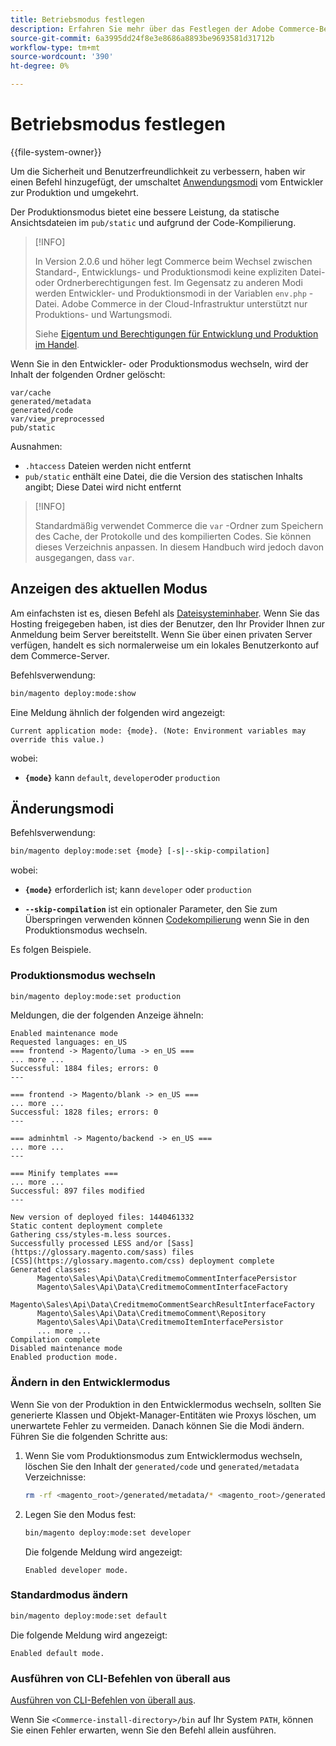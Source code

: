 ```yaml
---
title: Betriebsmodus festlegen
description: Erfahren Sie mehr über das Festlegen der Adobe Commerce-Betriebsmodi.
source-git-commit: 6a3995dd24f8e3e8686a8893be9693581d31712b
workflow-type: tm+mt
source-wordcount: '390'
ht-degree: 0%

---
```



# Betriebsmodus festlegen

{{file-system-owner}}

Um die Sicherheit und Benutzerfreundlichkeit zu verbessern, haben wir einen Befehl hinzugefügt, der umschaltet [Anwendungsmodi](../bootstrap/application-modes.md) vom Entwickler zur Produktion und umgekehrt.

Der Produktionsmodus bietet eine bessere Leistung, da statische Ansichtsdateien im `pub/static` und aufgrund der Code-Kompilierung.

>[!INFO]
>
>In Version 2.0.6 und höher legt Commerce beim Wechsel zwischen Standard-, Entwicklungs- und Produktionsmodi keine expliziten Datei- oder Ordnerberechtigungen fest. Im Gegensatz zu anderen Modi werden Entwickler- und Produktionsmodi in der Variablen `env.php` -Datei. Adobe Commerce in der Cloud-Infrastruktur unterstützt nur Produktions- und Wartungsmodi.
>
>Siehe [Eigentum und Berechtigungen für Entwicklung und Produktion im Handel](../deployment/file-system-permissions.md).

Wenn Sie in den Entwickler- oder Produktionsmodus wechseln, wird der Inhalt der folgenden Ordner gelöscht:

```terminal
var/cache
generated/metadata
generated/code
var/view_preprocessed
pub/static
```

Ausnahmen:

- `.htaccess` Dateien werden nicht entfernt
- `pub/static` enthält eine Datei, die die Version des statischen Inhalts angibt; Diese Datei wird nicht entfernt

>[!INFO]
>
>Standardmäßig verwendet Commerce die `var` -Ordner zum Speichern des Cache, der Protokolle und des kompilierten Codes. Sie können dieses Verzeichnis anpassen. In diesem Handbuch wird jedoch davon ausgegangen, dass `var`.

## Anzeigen des aktuellen Modus

Am einfachsten ist es, diesen Befehl als [Dateisysteminhaber](https://devdocs.magento.com/guides/v2.4/install-gde/prereq/file-sys-perms-over.html). Wenn Sie das Hosting freigegeben haben, ist dies der Benutzer, den Ihr Provider Ihnen zur Anmeldung beim Server bereitstellt. Wenn Sie über einen privaten Server verfügen, handelt es sich normalerweise um ein lokales Benutzerkonto auf dem Commerce-Server.

Befehlsverwendung:

```bash
bin/magento deploy:mode:show
```

Eine Meldung ähnlich der folgenden wird angezeigt:

```terminal
Current application mode: {mode}. (Note: Environment variables may override this value.)
```

wobei:

- **`{mode}`** kann `default`, `developer`oder `production`

## Änderungsmodi

Befehlsverwendung:

```bash
bin/magento deploy:mode:set {mode} [-s|--skip-compilation]
```

wobei:

- **`{mode}`** erforderlich ist; kann `developer` oder `production`

- **`--skip-compilation`** ist ein optionaler Parameter, den Sie zum Überspringen verwenden können [Codekompilierung](../cli/code-compiler.md) wenn Sie in den Produktionsmodus wechseln.

Es folgen Beispiele.

### Produktionsmodus wechseln

```bash
bin/magento deploy:mode:set production
```

Meldungen, die der folgenden Anzeige ähneln:

```terminal
Enabled maintenance mode
Requested languages: en_US
=== frontend -> Magento/luma -> en_US ===
... more ...
Successful: 1884 files; errors: 0
---

=== frontend -> Magento/blank -> en_US ===
... more ...
Successful: 1828 files; errors: 0
---

=== adminhtml -> Magento/backend -> en_US ===
... more ...
---

=== Minify templates ===
... more ...
Successful: 897 files modified
---

New version of deployed files: 1440461332
Static content deployment complete
Gathering css/styles-m.less sources.
Successfully processed LESS and/or [Sass](https://glossary.magento.com/sass) files
[CSS](https://glossary.magento.com/css) deployment complete
Generated classes:
      Magento\Sales\Api\Data\CreditmemoCommentInterfacePersistor
      Magento\Sales\Api\Data\CreditmemoCommentInterfaceFactory
      Magento\Sales\Api\Data\CreditmemoCommentSearchResultInterfaceFactory
      Magento\Sales\Api\Data\CreditmemoComment\Repository
      Magento\Sales\Api\Data\CreditmemoItemInterfacePersistor
      ... more ...
Compilation complete
Disabled maintenance mode
Enabled production mode.
```

### Ändern in den Entwicklermodus

Wenn Sie von der Produktion in den Entwicklermodus wechseln, sollten Sie generierte Klassen und Objekt-Manager-Entitäten wie Proxys löschen, um unerwartete Fehler zu vermeiden. Danach können Sie die Modi ändern. Führen Sie die folgenden Schritte aus:

1. Wenn Sie vom Produktionsmodus zum Entwicklermodus wechseln, löschen Sie den Inhalt der `generated/code` und `generated/metadata` Verzeichnisse:

   ```bash
   rm -rf <magento_root>/generated/metadata/* <magento_root>/generated/code/*
   ```

1. Legen Sie den Modus fest:

   ```bash
   bin/magento deploy:mode:set developer
   ```

   Die folgende Meldung wird angezeigt:

   ```terminal
   Enabled developer mode.
   ```

### Standardmodus ändern

```bash
bin/magento deploy:mode:set default
```

Die folgende Meldung wird angezeigt:

```terminal
Enabled default mode.
```

### Ausführen von CLI-Befehlen von überall aus

[Ausführen von CLI-Befehlen von überall aus](../cli/config-cli.md#config-install-cli-first).

Wenn Sie `<Commerce-install-directory>/bin` auf Ihr System `PATH`, können Sie einen Fehler erwarten, wenn Sie den Befehl allein ausführen.
